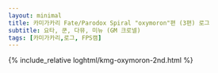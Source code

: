 ```yaml
---
layout: minimal
title: 카미가카리 Fate/Parodox Spiral "oxymoron"편 (3편) 로그
subtitle: 요타, 쿤, 다뮤, 미뉴 (GM 크로넬)
tags: [카미가카리,로그, FPS캠]
---
```


{% include_relative loghtml/kmg-oxymoron-2nd.html %}